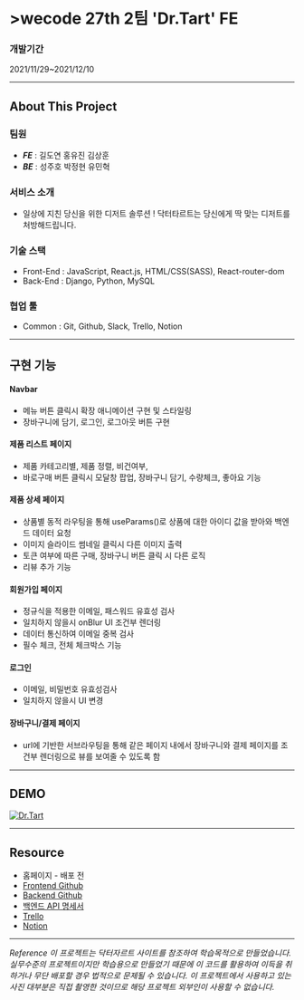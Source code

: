 # >wecode 27th 2팀 'Dr.Tart' FE

### 개발기간 
2021/11/29~2021/12/10

---
## About This Project

### 팀원
- **_FE_** : 길도연 홍유진 김상훈
- **_BE_** : 성주호 박정현 유민혁

### 서비스 소개
- 일상에 지친 당신을 위한 디저트 솔루션 ! 닥터타르트는 당신에게 딱 맞는 디저트를 처방해드립니다.

### 기술 스택
- Front-End : JavaScript, React.js, HTML/CSS(SASS), React-router-dom 
- Back-End : Django, Python, MySQL 

### 협업 툴
- Common : Git, Github, Slack, Trello, Notion

---

## 구현 기능

#### Navbar
- 메뉴 버튼 클릭시 확장 애니메이션 구현 및 스타일링
- 장바구니에 담기, 로그인, 로그아웃 버튼 구현

#### 제품 리스트 페이지 
- 제품 카테고리별, 제품 정렬, 비건여부, 
- 바로구매 버튼 클릭시 모달창 팝업, 장바구니 담기, 수량체크, 좋아요 기능

#### 제품 상세 페이지 
- 상품별 동적 라우팅을 통해 useParams()로 상품에 대한 아이디 값을 받아와 백엔드 데이터 요청
- 이미지 슬라이드 썸네일 클릭시 다른 이미지 출력
- 토큰 여부에 따른 구매, 장바구니 버튼 클릭 시 다른 로직
- 리뷰 추가 기능

#### 회원가입 페이지
- 정규식을 적용한 이메일, 패스워드 유효성 검사
- 일치하지 않을시 onBlur UI 조건부 렌더링
- 데이터 통신하여 이메일 중복 검사
- 필수 체크, 전체 체크박스 기능

#### 로그인
- 이메일, 비밀번호 유효성검사
- 일치하지 않을시 UI 변경

#### 장바구니/결제 페이지
- url에 기반한 서브라우팅을 통해 같은 페이지 내에서 장바구니와 결제 페이지를 조건부 렌더링으로 뷰를 보여줄 수 있도록 함

---

## DEMO

[![Dr.Tart](http://img.youtube.com/vi/ofcgg-3-B28/0.jpg)](https://youtu.be/ofcgg-3-B28)

---

## Resource

- 홈페이지 - 배포 전
- [Frontend Github](https://github.com/wecode-bootcamp-korea/27-1st-DrTart-frontend)
- [Backend Github](https://github.com/wecode-bootcamp-korea/27-1st-DrTart-backend/pulls)
- [백엔드 API 명세서](https://docs.google.com/spreadsheets/d/1n2_Wbt1LcQuaXMw_rSI5OrGETkpUJidcoyRMXQbgb3w/edit#gid=0)
- [Trello](https://trello.com/b/dFkizfeW)
- [Notion](https://www.notion.so/Dr-Tart-3b4e438bb0804ee3bfba830b111c2942)

---

_Reference 이 프로젝트는 닥터자르트 사이트를 참조하여 학습목적으로 만들었습니다. 
실무수준의 프로젝트이지만 학습용으로 만들었기 때문에 이 코드를 활용하여 이득을 취하거나 무단 배포할 경우 법적으로 문제될 수 있습니다. 
이 프로젝트에서 사용하고 있는 사진 대부분은 직접 촬영한 것이므로 해당 프로젝트 외부인이 사용할 수 없습니다._
